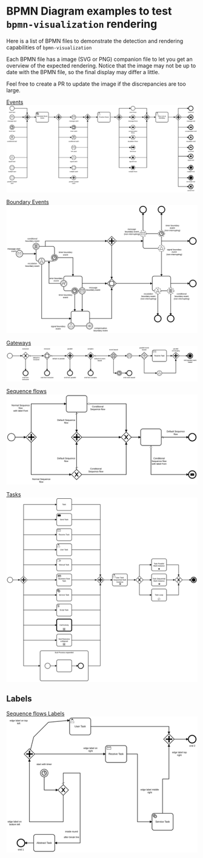 # BPMN Diagram examples to test `bpmn-visualization` rendering

Here is a list of BPMN files to demonstrate the detection and rendering capabilities of `bpmn-visualization`

Each BPMN file has a image (SVG or PNG) companion file to let you get an overview of the expected rendering. Notice that
the image may not be up to date with the BPMN file, so the final display may differ a little.  

Feel free to create a PR to update the image if the discrepancies are too large.


[Events](all_event_types.bpmn)
![events](all_event_types__bpmn.io.svg)

[Boundary Events](./all_event_boundaries.bpmn)
![boundary events](./all_event_boundaries__bpmn.io.svg)

[Gateways](all_gateway_types.bpmn)
![gateways](all_gateway_types__bpmn.io.svg)

[Sequence flows](all_sequence_flow_types.bpmn)
![sequence flows](./all_sequence_flow_types__bpmnio.svg)

[Tasks](all_task_types.bpmn)
![tasks](all_task_types__bpmnio.svg)


## Labels

[Sequence flows Labels](label_sequence_flows.bpmn)
![Sequence flows labels](label_sequence_flows__bpmnio.svg)
